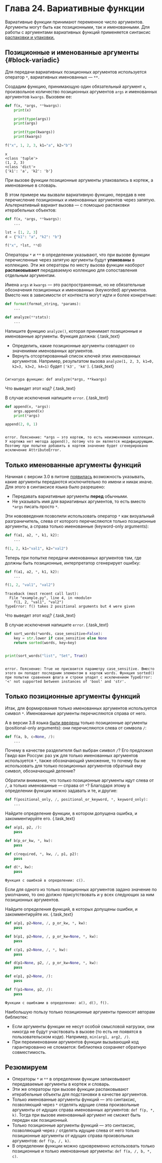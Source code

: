 # Глава 24. Вариативные функции

Вариативные функции принимают переменное число аргументов. Аргументы могут быть как позиционными, так и именованными. Для работы с аргументами вариативных функций применяется синтаксис [распаковки и упаковки.](/courses/python/chapters/python_chapter_0230/)

## Позиционные и именованные аргументы {#block-variadic}
Для передачи вариативных позиционных аргументов используется оператор `*`, вариативных именованных — `**`.

Создадим функцию, принимающую один обязательный аргумент `x`, произвольное количество позиционных аргументов `args` и именованных аргументов `kwargs`. Вызовем ее:

```python
def f(x, *args, **kwargs):
    print(x)

    print(type(args))
    print(args)

    print(type(kwargs))
    print(kwargs)

f("x", 1, 2, 3, k1="a", k2="b")
```
```
x
<class 'tuple'>
(1, 2, 3)
<class 'dict'>
{'k1': 'a', 'k2': 'b'}
```

При вызове функции позиционные аргументы упаковались в кортеж, а именованные в словарь.

В этом примере мы вызвали вариативную функцию, передав в нее перечисление позиционных и именованных аргументов через запятую. Альтернативный вариант вызова — с помощью распаковки итерабельных объектов:

```python
def f(x, *args, **kwargs):
    ...

lst = [1, 2, 3]
d = {"k1": "a", "k2": "b"}

f("x", *lst, **d)
```

Операторы `*` и `**` в определении указывают, что при вызове функции перечисленные через запятую аргументы будут **упакованы** в коллекцию. Эти же операторы по месту вызова функции наоборот **распаковывают** передаваемую коллекцию для сопоставления отдельным аргументам.

Имена `args` и `kwargs` — это распространенные, но не обязательные обозначения позиционных и именованных (keyworded) аргументов. Вместо них в зависимости от контекста могут идти и более конкретные:

```python
def format(format_string, *params):
    ...

def analyze(**stats):
    ...
```

Напишите функцию `analyze()`, которая принимает позиционные и именованные аргументы. Функция должна: {.task_text}
- Определить, какие позиционные аргументы совпадают со значениями именованных аргументов.
- Вернуть отсортированный список ключей этих именованных аргументов. Например, результатом вызова `analyze(1, 2, 3, k1=0, k2=3, k3=2, k4=1)` будет `['k3', 'k4']`. {.task_text}

```python {.task_source #python_chapter_0240_task_0010}
```
```{.task_hint}
Сигнатура функции: def analyze(*args, **kwargs)
```

Что выведет этот код? {.task_text}

В случае исключения напишите `error`. {.task_text}

```python
def append(x, *args):
    args.append(x)
    print(*args)

append(2, 0, 1)
```

```consoleoutput {.task_source #python_chapter_0240_task_0020}
```
```{.task_hint}
error. Пояснение: *args — это кортеж, то есть неизменяемая коллекция. У кортежа нет метода append(), потому что он является модифицирующим. Поэтому при попытке добавить в кортеж значение будет сгенерировано исключение AttributeError.
```

## Только именованные аргументы функций
Начиная с версии 3.0 в питоне [появилась](https://peps.python.org/pep-3102/) возможность указывать, какие аргументы передаются исключительно по имени и никак иначе. Для этого в синтаксисе языка было разрешено:
- Передавать вариативные аргументы **перед** обычными.
- Не указывать имя для вариативных аргументов, то есть вместо `*args` писать просто `*`.

Эти нововведения позволили использовать оператор `*` как визуальный разграничитель, слева от которого перечисляются только позиционные аргументы, а справа только именованные (keyword-only arguments):

```python
def f(a1, a2, *, k1, k2):
    ...

f(1, 2, k1="val1", k2="val2")
```

Теперь при попытке передачи именованных аргументов там, где должны быть позиционные, интерпретатор сгенерирует ошибку:

```python
def f(a1, a2, *, k1, k2):
    ...

f(1, 2, "val1", "val2")
```
```
Traceback (most recent call last):
  File "example.py", line 4, in <module>
    f(1, 2, "val1", "val2")
TypeError: f() takes 2 positional arguments but 4 were given
```

Что выведет этот код? {.task_text}

В случае исключения напишите `error`. {.task_text}

```python
def sort_words(*words, case_sensitive=False):
    key = str.lower if case_sensitive else None
    return sorted(words, key=key)


print(sort_words("list", "Set", True))
```

```consoleoutput {.task_source #python_chapter_0240_task_0030}
```
```{.task_hint}
error. Пояснение: True не присвоится параметру case_sensitive. Вместо этого он попадет последним элементом в кортеж words. Функция sorted() при попытке сравнения флага и строки упадет с исключением TypeError: '<' not supported between instances of 'bool' and 'str'.
```

## Только позиционные аргументы функций
Итак, для формирования только именованных аргументов используется символ `*`. Именованные аргументы перечисляются справа от него.

А в версии 3.8 языка [были введены](https://peps.python.org/pep-0570/) только позиционные аргументы (positional-only arguments): они перечисляются слева от символа `/`:

```python
def f(a, b, c=None, /):
    ...
```

Почему в качестве разделителя был выбран символ `/`? Его предложил Гвидо ван Россум: раз уж для только именованных аргументов используется `*`, также обозначающий умножение, то почему бы не использовать для только позиционных аргументов обратный ему символ, обозначающий деление?

Обратили внимание, что только позиционные аргументы идут слева от `/`, а только именованные — справа от `*`? Благодаря этому в определении функции можно задавать и те, и другие:

```python
def f(positional_only, /, positional_or_keyword, *, keyword_only):
    ...
```

Найдите определение функции, в котором допущена ошибка, и закомментируйте его. {.task_text}

```python {.task_source #python_chapter_0240_task_0040}
def a(p1, p2, /):
    pass

def b(p_or_kw, *, kw):
    pass

def c(required, *, kw, /, p1, p2):
    pass

def d(*, kw):
    pass
```
```{.task_hint}
Функция с ошибкой в определении: c().
```

Если для одного из только позиционных аргументов задано значение по умолчанию, то оно должно присутствовать и у всех следующих за ним позиционных аргументов.

Найдите определения функций, в которых допущены ошибки, и закомментируйте их. {.task_text}

```python {.task_source #python_chapter_0240_task_0050}
def a(p1, p2=None, /, p_or_kw, *, kw):
    pass

def b(p1, p2=None, /, p_or_kw=None, *, kw):
    pass

def c(p1, p2=None, /, *, kw):
    pass

def d(p1=None, p2, /, p_or_kw=None, *, kw):
    pass

def e(p1, p2=None, /):
    pass

def f(p1=None, p2, /):
    pass
```
```{.task_hint}
Функции с ошибками в определении: a(), d(), f().
```

Наибольшую пользу только позиционные аргументы приносят авторам библиотек:
- Если аргументы функции не несут особой смысловой нагрузки, они никогда не будут участвовать в вызове (то есть не появятся в пользовательском коде). Например, `min(arg1, arg2, /)`.
- При переименовании аргументов функции вызывающий код гарантированно не сломается: библиотека сохраняет обратную совместимость.


## Резюмируем
- Операторы `*` и `**` в определении функции запаковывают передаваемые аргументы в кортеж и словарь. 
- Эти же операторы при вызове функции распаковывают итерабельные объекты для подстановки в качестве аргументов.
- Только именованные аргументы функций — это синтаксис, позволяющий через `*` отделять идущие слева произвольные аргументы от идущих справа именованных аргументов: `def f(p, *, k)`. Тогда при вызове именованный аргумент не сможет быть передан как позиционный.
- Только позиционные аргументы функций — это синтаксис, позволяющий через `/` отделять идущие слева от него только позиционные аргументы от идущих справа произвольных аргументов: `def f(p, /, k)`.
- В определении функции можно одновременно использовать только позиционные и только именованные аргументы: `def f(a, /, b, *, c)`.